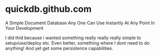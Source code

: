 quickdb.github.com
==================

A Simple Document Database Any One Can Use Instantly At Any Point In Your Development



I did thid because i wanted something really really really simple to setup/use/deploy etc. Even better, something where I dont need to do anything! And yet get some persistence capabilities.
